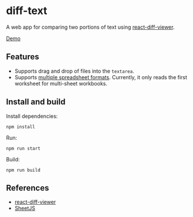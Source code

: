 # diff-text

A web app for comparing two portions of text using [react-diff-viewer](https://github.com/praneshr/react-diff-viewer).

[Demo](https://gock.net/diff-text/)

## Features

- Supports drag and drop of files into the `textarea`.
- Supports [multiple spreadsheet formats](https://github.com/sheetjs/sheetjs#file-formats). Currently, it only reads the first worksheet for multi-sheet workbooks.

## Install and build

Install dependencies:

    npm install

Run:

    npm run start

Build:

    npm run build

## References

- [react-diff-viewer](https://github.com/praneshr/react-diff-viewer)
- [SheetJS](https://github.com/sheetjs/sheetjs)
